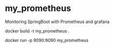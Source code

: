 # my_prometheus


Monitoring SpringBoot with Prometheus and grafana

docker build -t my_prometheus .

docker run -p 9090:9090 my_prometheus
